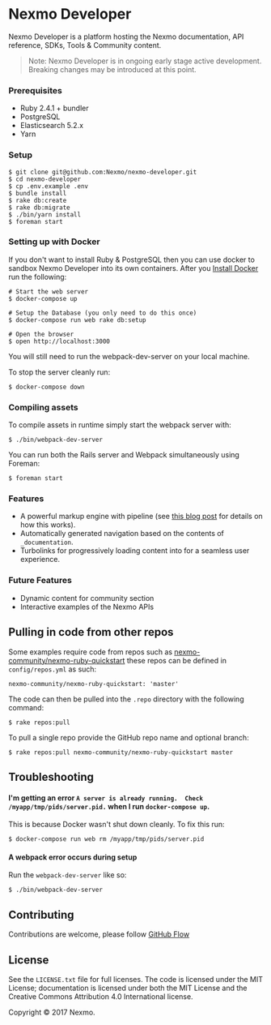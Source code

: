 # Nexmo Developer

Nexmo Developer is a platform hosting the Nexmo documentation, API reference, SDKs, Tools & Community content.

> Note: Nexmo Developer is in ongoing early stage active development. Breaking changes may be introduced at this point.

### Prerequisites

- Ruby 2.4.1 + bundler
- PostgreSQL
- Elasticsearch 5.2.x
- Yarn

### Setup

```
$ git clone git@github.com:Nexmo/nexmo-developer.git
$ cd nexmo-developer
$ cp .env.example .env
$ bundle install
$ rake db:create
$ rake db:migrate
$ ./bin/yarn install
$ foreman start
```

### Setting up with Docker

If you don't want to install Ruby & PostgreSQL then you can use docker to sandbox Nexmo Developer into its own containers. After you [Install Docker](https://docs.docker.com/engine/installation/) run the following:

```
# Start the web server
$ docker-compose up

# Setup the Database (you only need to do this once)
$ docker-compose run web rake db:setup

# Open the browser
$ open http://localhost:3000
```

You will still need to run the webpack-dev-server on your local machine.

To stop the server cleanly run:

```
$ docker-compose down
```

### Compiling assets

To compile assets in runtime simply start the webpack server with:

```
$ ./bin/webpack-dev-server
```

You can run both the Rails server and Webpack simultaneously using Foreman:

```
$ foreman start
```

### Features

- A powerful markup engine with pipeline (see [this blog post](https://lab.io/articles/2017/02/12/extending-markdown-with-middleware/) for details on how this works).
- Automatically generated navigation based on the contents of `_documentation`.
- Turbolinks for progressively loading content into for a seamless user experience.

### Future Features

- Dynamic content for community section
- Interactive examples of the Nexmo APIs

## Pulling in code from other repos

Some examples require code from repos such as [nexmo-community/nexmo-ruby-quickstart](https://github.com/nexmo-community/nexmo-ruby-quickstart) these repos can be defined in `config/repos.yml` as such:

```
nexmo-community/nexmo-ruby-quickstart: 'master'
```

The code can then be pulled into the `.repo` directory with the following command:

```
$ rake repos:pull
```

To pull a single repo provide the GitHub repo name and optional branch:

```
$ rake repos:pull nexmo-community/nexmo-ruby-quickstart master
```

## Troubleshooting

#### I'm getting an error `A server is already running.  Check /myapp/tmp/pids/server.pid.` when I run `docker-compose up`.

This is because Docker wasn't shut down cleanly. To fix this run:

```
$ docker-compose run web rm /myapp/tmp/pids/server.pid
```

#### A webpack error occurs during setup

Run the `webpack-dev-server` like so:

```
$ ./bin/webpack-dev-server
```

## Contributing

Contributions are welcome, please follow [GitHub Flow](https://guides.github.com/introduction/flow/index.html)

## License

See the `LICENSE.txt` file for full licenses. The code is licensed under the MIT License; documentation is licensed under both the MIT License and the Creative Commons Attribution 4.0 International license.

Copyright &copy; 2017 Nexmo.
